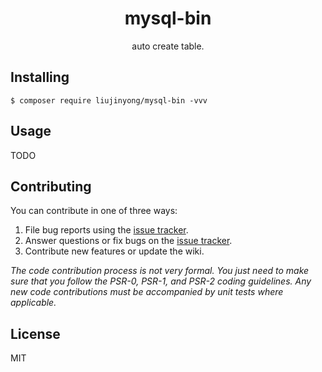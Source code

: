 <h1 align="center"> mysql-bin </h1>

<p align="center"> auto create table.</p>


## Installing

```shell
$ composer require liujinyong/mysql-bin -vvv
```

## Usage

TODO

## Contributing

You can contribute in one of three ways:

1. File bug reports using the [issue tracker](https://github.com/liujinyong/mysql-bin/issues).
2. Answer questions or fix bugs on the [issue tracker](https://github.com/liujinyong/mysql-bin/issues).
3. Contribute new features or update the wiki.

_The code contribution process is not very formal. You just need to make sure that you follow the PSR-0, PSR-1, and PSR-2 coding guidelines. Any new code contributions must be accompanied by unit tests where applicable._

## License

MIT